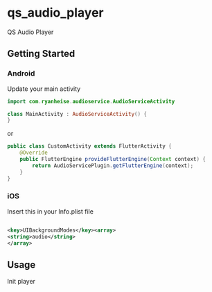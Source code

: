 # qs_audio_player

QS Audio Player

## Getting Started

### Android

Update your main activity

```kotlin
import com.ryanheise.audioservice.AudioServiceActivity

class MainActivity : AudioServiceActivity() {
}
```

or

```java
public class CustomActivity extends FlutterActivity {
    @Override
    public FlutterEngine provideFlutterEngine(Context context) {
        return AudioServicePlugin.getFlutterEngine(context);
    }
}
```

### iOS

Insert this in your Info.plist file

```xml

<key>UIBackgroundModes</key><array>
<string>audio</string>
</array>
  ```

## Usage

Init player

